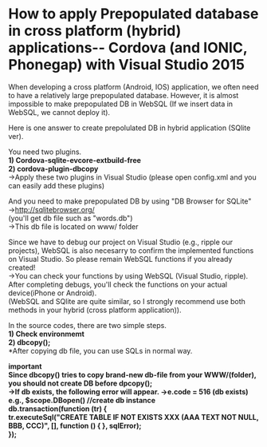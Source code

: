 # How to apply Prepopulated database in cross platform (hybrid) applications-- Cordova (and IONIC, Phonegap) with Visual Studio 2015
When developing a cross platform (Android, IOS) application, we often need to have a relatively large prepopulated database. However, it  is almost impossible to make prepopulated DB in WebSQL (If we insert data in WebSQL, we cannot deploy it).
<p>
Here is one answer to create prepolulated DB in hybrid application (SQlite ver).
</p>
<p>
You need two plugins.<br><b>
1) Cordova-sqlite-evcore-extbuild-free<br>
2) cordova-plugin-dbcopy<br></b>
->Apply these two plugins in Visual Studio (please open config.xml and you can easily add these plugins)<br>

And you need to make prepopulated DB by using "DB Browser for SQLite"<br>
->http://sqlitebrowser.org/<br>
(you'll get db file such as "words.db")<br>
->This db file is located on www/ folder<br>

Since we have to debug our project on Visual Studio (e.g., ripple our projects), WebSQL is also necesarry to confirm the implemented functions on Visual Studio. So please remain WebSQL functions if you already created!<br>
->You can check your functions by using WebSQL (Visual Studio, ripple). After completing debugs, you'll check the functions on your actual device(iPhone or Android).  <br>
(WebSQL and SQlite are quite similar, so I strongly recommend use both methods in your hybrid (cross platform application)).<br>

In the source codes, there are two simple steps.<br>
<b>1) Check environmemt<br>
 2) dbcopy();</b><br>
*After copying db file, you can use SQLs in normal way. <br>

<b>important<b><br>
Since dbcopy() tries to copy brand-new db-file from your WWW/(folder), you should not create DB before dpcopy(); <br>
->If db exists, the following error will appear.
->e.code = 516 (db exists) <br>
e.g., 
    $scope.DBopen()  //create db instance<br> 
    db.transaction(function (tr) { <br>
       tr.executeSql("CREATE TABLE IF NOT EXISTS XXX (AAA TEXT NOT NULL, BBB, CCC)", [], function () {  }, sqlError); <br>
       }); <br>
       


